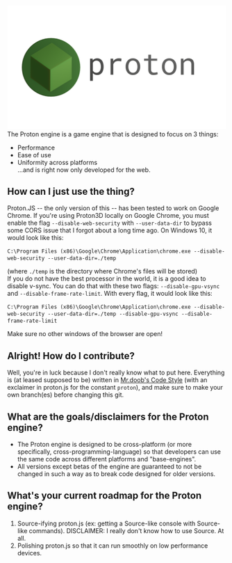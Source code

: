 ![logo](./images/logo/logo.png/)
The Proton engine is a game engine that is designed to focus on 3 things:
- Performance
- Ease of use
- Uniformity across platforms\
...and is right now only developed for the web.
## How can I just use the thing?
Proton.JS -- the only version of this -- has been tested to work on Google Chrome.
If you're using Proton3D locally on Google Chrome, you must enable the flag `--disable-web-security` with `--user-data-dir` to bypass some CORS issue that I forgot about a long time ago. On Windows 10, it would look like this:
```
C:\Program Files (x86)\Google\Chrome\Application\chrome.exe --disable-web-security --user-data-dir=./temp
```
(where `./temp` is the directory where Chrome's files will be stored)\
If you do not have the best processor in the world, it is a good idea to disable v-sync. You can do that with these two flags: `--disable-gpu-vsync` and `--disable-frame-rate-limit`. With every flag, it would look like this:
```
C:\Program Files (x86)\Google\Chrome\Application\chrome.exe --disable-web-security --user-data-dir=./temp --disable-gpu-vsync --disable-frame-rate-limit
```  
Make sure no other windows of the browser are open!

## Alright! How do I contribute?
Well, you're in luck because I don't really know what to put here.
Everything is (at leased supposed to be) written in [Mr.doob's Code Style](https://github.com/mrdoob/three.js/wiki/Mr.doob's-Code-Style%E2%84%A2) (with an exclaimer in proton.js for the constant `proton`), and make sure to make your own branch(es) before changing this git.

## What are the goals/disclaimers for the Proton engine?
- The Proton engine is designed to be cross-platform (or more specifically, cross-programming-language) so that developers can use the same code across different platforms and "base-engines".
- All versions except betas of the engine are guaranteed to not be changed in such a way as to break code designed for older versions.

## What's your current roadmap for the Proton engine?
1) Source-ifying proton.js (ex: getting a Source-like console with Source-like commands). DISCLAIMER: I really don't know how to use Source. At all.
2) Polishing proton.js so that it can run smoothly on low performance devices.
